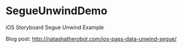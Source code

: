 SegueUnwindDemo
===============

iOS Storyboard Segue Unwind Example

Blog post: http://natashatherobot.com/ios-pass-data-unwind-segue/
